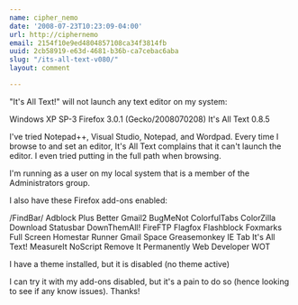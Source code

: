 ```yaml
---
name: cipher_nemo
date: '2008-07-23T10:23:09-04:00'
url: http://ciphernemo
email: 2154f10e9ed4804857108ca34f3814fb
uuid: 2cb58919-e63d-4681-b36b-ca7cebac6aba
slug: "/its-all-text-v080/"
layout: comment

---
```


"It's All Text!" will not launch any text editor on my system:

Windows XP SP-3
Firefox 3.0.1 (Gecko/2008070208)
It's All Text 0.8.5

I've tried Notepad++, Visual Studio, Notepad, and Wordpad. Every time I browse to and set an editor, It's All Text complains that it can't launch the editor. I even tried putting in the full path when browsing.

I'm running as a user on my local system that is a member of the Administrators group.

I also have these Firefox add-ons enabled:

/FindBar/
Adblock Plus
Better Gmail2
BugMeNot
ColorfulTabs
ColorZilla
Download Statusbar
DownThemAll!
FireFTP
Flagfox
Flashblock
Foxmarks
Full Screen Homestar Runner
Gmail Space
Greasemonkey
IE Tab
It's All Text!
MeasureIt
NoScript
Remove It Permanently
Web Developer
WOT

I have a theme installed, but it is disabled (no theme active)

I can try it with my add-ons disabled, but it's a pain to do so (hence looking to see if any know issues). Thanks!
